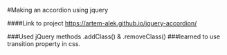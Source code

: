 #Making an accordion using jquery

####Link to project https://artem-alek.github.io/jquery-accordion/

###Used jQuery methods .addClass() & .removeClass()
###learned to use transition property in css.
